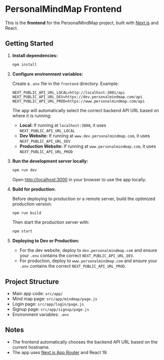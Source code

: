 # PersonalMindMap Frontend

This is the **frontend** for the PersonalMindMap project, built with [Next.js](https://nextjs.org) and React.

## Getting Started

1. **Install dependencies:**

    ```bash
    npm install
    ```

2. **Configure environment variables:**

    Create a `.env` file in the `frontend` directory. Example:

    ```
    NEXT_PUBLIC_API_URL_LOCAL=http://localhost:3001/api
    NEXT_PUBLIC_API_URL_DEV=https://dev.personalmindmap.com/api
    NEXT_PUBLIC_API_URL_PROD=https://www.personalmindmap.com/api
    ```

    The app will automatically select the correct backend API URL based on where it is running:
    - **Local:** If running at `localhost:3000`, it uses `NEXT_PUBLIC_API_URL_LOCAL`
    - **Dev Website:** If running at `www.dev.personalmindmap.com`, it uses `NEXT_PUBLIC_API_URL_DEV`
    - **Production Website:** If running at `www.personalmindmap.com`, it uses `NEXT_PUBLIC_API_URL_PROD`

3. **Run the development server locally:**

    ```bash
    npm run dev
    ```

    Open [http://localhost:3000](http://localhost:3000) in your browser to use the app locally.

4. **Build for production:**

    Before deploying to production or a remote server, build the optimized production version:

    ```bash
    npm run build
    ```

    Then start the production server with:

    ```bash
    npm start
    ```

5. **Deploying to Dev or Production:**

    - For the dev website, deploy to `dev.personalmindmap.com` and ensure your `.env` contains the correct `NEXT_PUBLIC_API_URL_DEV`.
    - For production, deploy to `www.personalmindmap.com` and ensure your `.env` contains the correct `NEXT_PUBLIC_API_URL_PROD`.

## Project Structure

- Main app code: `src/app/`
- Mind map page: `src/app/mindmap/page.js`
- Login page: `src/app/login/page.js`
- Signup page: `src/app/signup/page.js`
- Environment variables: `.env`

## Notes

- The frontend automatically chooses the backend API URL based on the current hostname.
- The app uses [Next.js App Router](https://nextjs.org/docs/app) and React 19.
